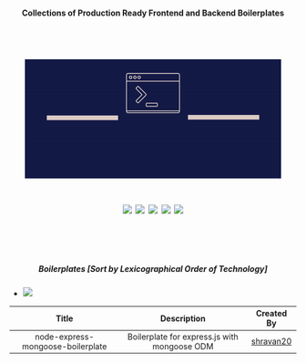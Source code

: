 <h4 align="center">Collections of Production Ready Frontend and Backend Boilerplates</h4>
<h1 align="center">
  <br>
  <a href="https://shravan20.github.io/production-ready-boilerplates/" target="_blank"><img src="assets/logo.gif" alt="logo" ></a>
  <p align="center">
  <image src="https://img.shields.io/badge/Maintained%3F-yes-green.svg"/>
  <image src="https://img.shields.io/website-up-down-green-red/http/monip.org.svg"/>
  <image src="https://img.shields.io/github/forks/shravan20/production-ready-boilerplates.svg"/>
  <image src="https://img.shields.io/github/stars/shravan20/production-ready-boilerplates.svg"/>
  <image src="https://img.shields.io/github/license/shravan20/production-ready-boilerplates.svg"/>
  </p>
</h1>

<br>
<br>

<h5 align="center"> Boilerplates [Sort by Lexicographical Order of Technology] </h5>

- <image src="https://img.shields.io/badge/Node.js-43853D?style=for-the-badge&logo=node.js&logoColor=white"/>

| Title  | Description | Created By |
|:-:|:-:|:-:|
| node-express-mongoose-boilerplate  | Boilerplate for express.js with mongoose ODM  |  [shravan20](https://github.com/shravan20)  |